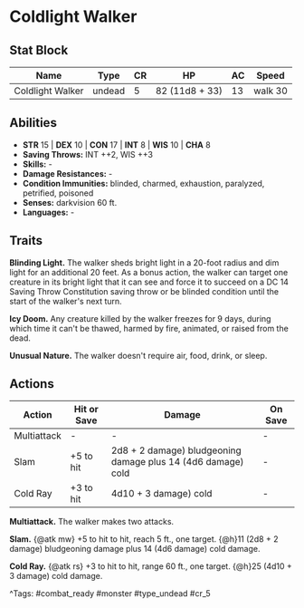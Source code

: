 # Coldlight Walker

## Stat Block

| Name | Type | CR | HP | AC | Speed |
|------|------|----|----|----|-------|
| Coldlight Walker | undead | 5 | 82 (11d8 + 33) | 13 | walk 30 |

## Abilities

- **STR** 15 | **DEX** 10 | **CON** 17 | **INT** 8 | **WIS** 10 | **CHA** 8
- **Saving Throws:** INT ++2, WIS ++3  
- **Skills:** -  
- **Damage Resistances:** -  
- **Condition Immunities:** blinded, charmed, exhaustion, paralyzed, petrified, poisoned  
- **Senses:** darkvision 60 ft.  
- **Languages:** -

## Traits

**Blinding Light.** The walker sheds bright light in a 20-foot radius and dim light for an additional 20 feet. As a bonus action, the walker can target one creature in its bright light that it can see and force it to succeed on a DC 14 Saving Throw Constitution saving throw or be blinded condition until the start of the walker's next turn.

**Icy Doom.** Any creature killed by the walker freezes for 9 days, during which time it can't be thawed, harmed by fire, animated, or raised from the dead.

**Unusual Nature.** The walker doesn't require air, food, drink, or sleep.


## Actions

| Action | Hit or Save | Damage | On Save |
|--------|--------------|--------|----------|
| Multiattack | - | - | - |
| Slam | +5 to hit | 2d8 + 2 damage) bludgeoning damage plus 14 (4d6 damage) cold | - |
| Cold Ray | +3 to hit | 4d10 + 3 damage) cold | - |

**Multiattack.** The walker makes two attacks.

**Slam.** {@atk mw} +5 to hit to hit, reach 5 ft., one target. {@h}11 (2d8 + 2 damage) bludgeoning damage plus 14 (4d6 damage) cold damage.

**Cold Ray.** {@atk rs} +3 to hit to hit, range 60 ft., one target. {@h}25 (4d10 + 3 damage) cold damage.


^Tags: #combat_ready #monster #type_undead #cr_5